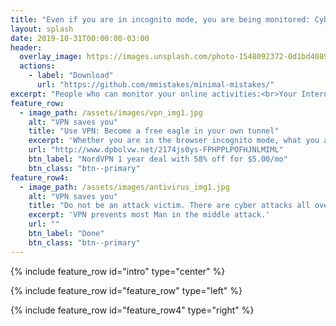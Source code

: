 ```yaml
---
title: "Even if you are in incognito mode, you are being monitored: Cyber security advices"
layout: splash
date: 2019-10-31T00:00:00-03:00
header:
  overlay_image: https://images.unsplash.com/photo-1548092372-0d1bd40894a3?ixlib=rb-1.2.1&ixid=eyJhcHBfaWQiOjEyMDd9&auto=format&fit=crop&w=1350&q=80
  actions:
    - label: "Download"
      url: "https://github.com/mmistakes/minimal-mistakes/"
excerpt: "People who can monitor your online activities:<br>Your Internet service provider,<br>websites you visit,<br>your boss (if you're using business computer)."
feature_row:
  - image_path: /assets/images/vpn_img1.jpg
    alt: "VPN saves you"
    title: "Use VPN: Become a free eagle in your own tunnel"
    excerpt: 'Whether you are in the browser incognito mode, what you are doing can be tracked. Using VPN prevents you from monitoring.'
    url: "http://www.dpbolvw.net/2174js0ys-FPHPPLPOFHJNLMIML"
    btn_label: "NordVPN 1 year deal with 58% off for $5.00/mo"
    btn_class: "btn--primary"
feature_row4:
  - image_path: /assets/images/antivirus_img1.jpg
    alt: "VPN saves you"
    title: "Do not be an attack victim. There are cyber attacks all over the world."
    excerpt: 'VPN prevents most Man in the middle attack.'
    url: ""
    btn_label: "Done"
    btn_class: "btn--primary"
---
```


{% include feature_row id="intro" type="center" %}

{% include feature_row id="feature_row" type="left" %}

{% include feature_row id="feature_row4" type="right" %}

<script async src="//pagead2.googlesyndication.com/pagead/js/adsbygoogle.js"></script>
<ins class="adsbygoogle"
     style="display:block; text-align:center;"
     data-ad-layout="in-article"
     data-ad-format="fluid"
     data-ad-client="ca-pub-7868661326160958"
     data-ad-slot="3072558811"></ins>
<script>
     (adsbygoogle = window.adsbygoogle || []).push({});
</script>

